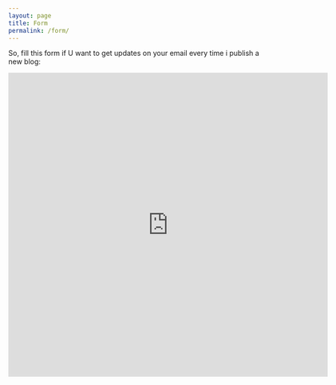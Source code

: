 ```yaml
---
layout: page
title: Form
permalink: /form/
---
```


So, fill this form if U want to get updates on your email every time i publish a new blog: 

<iframe src="https://docs.google.com/forms/d/e/1FAIpQLSf4A0JJKt6-7dyCYppI6gI2eBJKpJxqN0k4-CjRCYe9KuB6cA/viewform?embedded=true" width="640" height="609" frameborder="0" marginheight="0" marginwidth="0">Loading…</iframe>

